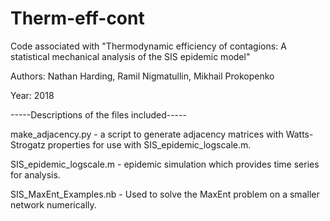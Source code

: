 # Therm-eff-cont
Code associated with "Thermodynamic efficiency of contagions: A statistical mechanical analysis of the SIS epidemic model"

Authors: Nathan Harding, Ramil Nigmatullin, Mikhail Prokopenko

Year: 2018

-----Descriptions of the files included-----


make_adjacency.py - a script to generate adjacency matrices with Watts-Strogatz properties for use with SIS_epidemic_logscale.m.

SIS_epidemic_logscale.m - epidemic simulation which provides time series for analysis.

SIS_MaxEnt_Examples.nb - Used to solve the MaxEnt problem on a smaller network numerically.
